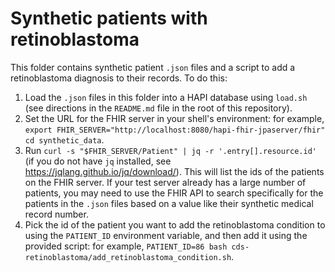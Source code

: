 # Synthetic patients with retinoblastoma

This folder contains synthetic patient `.json` files and a script to add a retinoblastoma diagnosis to their records. To do this:

1. Load the `.json` files in this folder into a HAPI database using `load.sh` (see directions in the `README.md` file in the root of this repository).
2. Set the URL for the FHIR server in your shell's environment: for example, `export FHIR_SERVER="http://localhost:8080/hapi-fhir-jpaserver/fhir"
cd synthetic_data`.
3. Run `curl -s "$FHIR_SERVER/Patient" | jq -r '.entry[].resource.id'` (if you do not have `jq` installed, see <https://jqlang.github.io/jq/download/>). This will list the ids of the patients on the FHIR server. If your test server already has a large number of patients, you may need to use the FHIR API to search specifically for the patients in the `.json` files based on a value like their synthetic medical record number.
4. Pick the id of the patient you want to add the retinoblastoma condition to using the `PATIENT_ID` environment variable, and then add it using the provided script: for example, `PATIENT_ID=86 bash cds-retinoblastoma/add_retinoblastoma_condition.sh`.